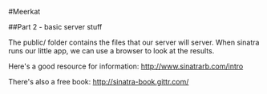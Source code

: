 #Meerkat

##Part 2 - basic server stuff

The public/ folder contains the files that our server
will server. When sinatra runs our little app, we can
use a browser to look at the results.

Here's a good resource for information:
http://www.sinatrarb.com/intro

There's also a free book:
http://sinatra-book.gittr.com/

